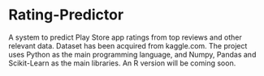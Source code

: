# Rating-Predictor
A system to predict Play Store app ratings from top reviews and other relevant data.
Dataset has been acquired from kaggle.com.
The project uses Python as the main programming language, and Numpy, Pandas and Scikit-Learn as the main libraries.
An R version will be coming soon.

